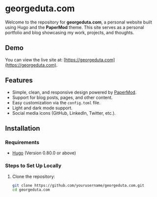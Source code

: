# georgeduta.com

Welcome to the repository for **georgeduta.com**, a personal website built using Hugo and the **PaperMod** theme. This site serves as a personal portfolio and blog showcasing my work, projects, and thoughts.

## Demo

You can view the live site at: [https://georgeduta.com](https://georgeduta.com).

## Features

- Simple, clean, and responsive design powered by [PaperMod](https://github.com/adityatelange/hugo-PaperMod).
- Support for blog posts, pages, and other content.
- Easy customization via the `config.toml` file.
- Light and dark mode support.
- Social media icons (GitHub, LinkedIn, Twitter, etc.).

## Installation

### Requirements

- [Hugo](https://gohugo.io/) (Version 0.80.0 or above)

### Steps to Set Up Locally

1. Clone the repository:

   ```bash
   git clone https://github.com/yourusername/georgeduta.com.git
   cd georgeduta.com
